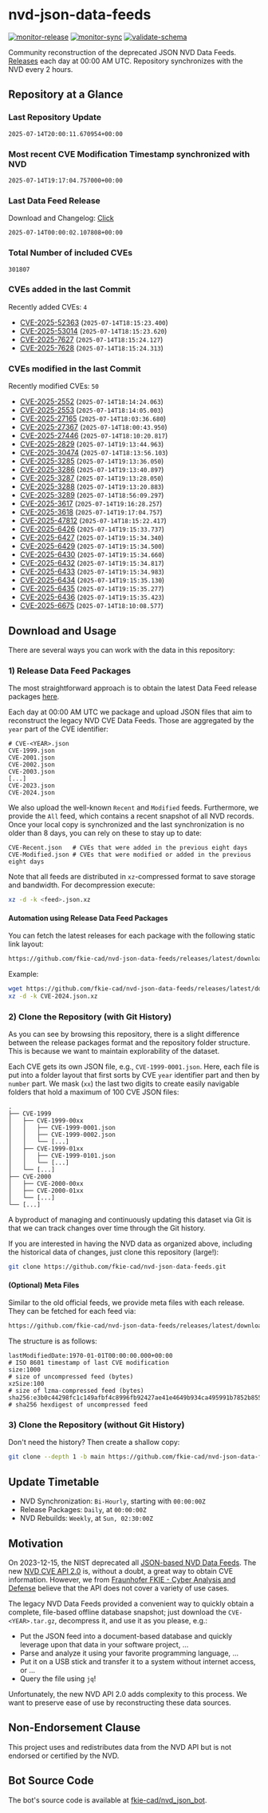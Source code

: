 # nvd-json-data-feeds

[![monitor-release](https://github.com/fkie-cad/nvd-json-data-feeds/actions/workflows/monitor_release.yml/badge.svg)](https://github.com/fkie-cad/nvd-json-data-feeds/actions/workflows/monitor_release.yml)
[![monitor-sync](https://github.com/fkie-cad/nvd-json-data-feeds/actions/workflows/monitor_sync.yml/badge.svg)](https://github.com/fkie-cad/nvd-json-data-feeds/actions/workflows/monitor_sync.yml)
[![validate-schema](https://github.com/fkie-cad/nvd-json-data-feeds/actions/workflows/validate_schema.yml/badge.svg)](https://github.com/fkie-cad/nvd-json-data-feeds/actions/workflows/validate_schema.yml)

Community reconstruction of the deprecated JSON NVD Data Feeds.
[Releases](https://github.com/fkie-cad/nvd-json-data-feeds/releases/latest) each day at 00:00 AM UTC.
Repository synchronizes with the NVD every 2 hours.

## Repository at a Glance

### Last Repository Update

```plain
2025-07-14T20:00:11.670954+00:00
```

### Most recent CVE Modification Timestamp synchronized with NVD

```plain
2025-07-14T19:17:04.757000+00:00
```

### Last Data Feed Release

Download and Changelog: [Click](https://github.com/fkie-cad/nvd-json-data-feeds/releases/latest)

```plain
2025-07-14T00:00:02.107808+00:00
```

### Total Number of included CVEs

```plain
301807
```

### CVEs added in the last Commit

Recently added CVEs: `4`

- [CVE-2025-52363](CVE-2025/CVE-2025-523xx/CVE-2025-52363.json) (`2025-07-14T18:15:23.400`)
- [CVE-2025-53014](CVE-2025/CVE-2025-530xx/CVE-2025-53014.json) (`2025-07-14T18:15:23.620`)
- [CVE-2025-7627](CVE-2025/CVE-2025-76xx/CVE-2025-7627.json) (`2025-07-14T18:15:24.127`)
- [CVE-2025-7628](CVE-2025/CVE-2025-76xx/CVE-2025-7628.json) (`2025-07-14T18:15:24.313`)


### CVEs modified in the last Commit

Recently modified CVEs: `50`

- [CVE-2025-2552](CVE-2025/CVE-2025-25xx/CVE-2025-2552.json) (`2025-07-14T18:14:24.063`)
- [CVE-2025-2553](CVE-2025/CVE-2025-25xx/CVE-2025-2553.json) (`2025-07-14T18:14:05.003`)
- [CVE-2025-27165](CVE-2025/CVE-2025-271xx/CVE-2025-27165.json) (`2025-07-14T18:03:36.680`)
- [CVE-2025-27367](CVE-2025/CVE-2025-273xx/CVE-2025-27367.json) (`2025-07-14T18:00:43.950`)
- [CVE-2025-27446](CVE-2025/CVE-2025-274xx/CVE-2025-27446.json) (`2025-07-14T18:10:20.817`)
- [CVE-2025-2829](CVE-2025/CVE-2025-28xx/CVE-2025-2829.json) (`2025-07-14T19:13:44.963`)
- [CVE-2025-30474](CVE-2025/CVE-2025-304xx/CVE-2025-30474.json) (`2025-07-14T18:13:56.103`)
- [CVE-2025-3285](CVE-2025/CVE-2025-32xx/CVE-2025-3285.json) (`2025-07-14T19:13:36.050`)
- [CVE-2025-3286](CVE-2025/CVE-2025-32xx/CVE-2025-3286.json) (`2025-07-14T19:13:40.897`)
- [CVE-2025-3287](CVE-2025/CVE-2025-32xx/CVE-2025-3287.json) (`2025-07-14T19:13:28.050`)
- [CVE-2025-3288](CVE-2025/CVE-2025-32xx/CVE-2025-3288.json) (`2025-07-14T19:13:20.883`)
- [CVE-2025-3289](CVE-2025/CVE-2025-32xx/CVE-2025-3289.json) (`2025-07-14T18:56:09.297`)
- [CVE-2025-3617](CVE-2025/CVE-2025-36xx/CVE-2025-3617.json) (`2025-07-14T19:16:28.257`)
- [CVE-2025-3618](CVE-2025/CVE-2025-36xx/CVE-2025-3618.json) (`2025-07-14T19:17:04.757`)
- [CVE-2025-47812](CVE-2025/CVE-2025-478xx/CVE-2025-47812.json) (`2025-07-14T18:15:22.417`)
- [CVE-2025-6426](CVE-2025/CVE-2025-64xx/CVE-2025-6426.json) (`2025-07-14T19:15:33.737`)
- [CVE-2025-6427](CVE-2025/CVE-2025-64xx/CVE-2025-6427.json) (`2025-07-14T19:15:34.340`)
- [CVE-2025-6429](CVE-2025/CVE-2025-64xx/CVE-2025-6429.json) (`2025-07-14T19:15:34.500`)
- [CVE-2025-6430](CVE-2025/CVE-2025-64xx/CVE-2025-6430.json) (`2025-07-14T19:15:34.660`)
- [CVE-2025-6432](CVE-2025/CVE-2025-64xx/CVE-2025-6432.json) (`2025-07-14T19:15:34.817`)
- [CVE-2025-6433](CVE-2025/CVE-2025-64xx/CVE-2025-6433.json) (`2025-07-14T19:15:34.983`)
- [CVE-2025-6434](CVE-2025/CVE-2025-64xx/CVE-2025-6434.json) (`2025-07-14T19:15:35.130`)
- [CVE-2025-6435](CVE-2025/CVE-2025-64xx/CVE-2025-6435.json) (`2025-07-14T19:15:35.277`)
- [CVE-2025-6436](CVE-2025/CVE-2025-64xx/CVE-2025-6436.json) (`2025-07-14T19:15:35.423`)
- [CVE-2025-6675](CVE-2025/CVE-2025-66xx/CVE-2025-6675.json) (`2025-07-14T18:10:08.577`)


## Download and Usage

There are several ways you can work with the data in this repository:

### 1) Release Data Feed Packages

The most straightforward approach is to obtain the latest Data Feed release packages [here](https://github.com/fkie-cad/nvd-json-data-feeds/releases/latest).

Each day at 00:00 AM UTC we package and upload JSON files that aim to reconstruct the legacy NVD CVE Data Feeds.
Those are aggregated by the `year` part of the CVE identifier:

```
# CVE-<YEAR>.json
CVE-1999.json
CVE-2001.json
CVE-2002.json
CVE-2003.json
[...]
CVE-2023.json
CVE-2024.json
```

We also upload the well-known `Recent` and `Modified` feeds.
Furthermore, we provide the `All` feed, which contains a recent snapshot of all NVD records.
Once your local copy is synchronized and the last synchronization is no older than 8 days, you can rely on these to stay up to date:

```plain
CVE-Recent.json   # CVEs that were added in the previous eight days
CVE-Modified.json # CVEs that were modified or added in the previous eight days
```

Note that all feeds are distributed in `xz`-compressed format to save storage and bandwidth.
For decompression execute:

```sh
xz -d -k <feed>.json.xz
```

#### Automation using Release Data Feed Packages

You can fetch the latest releases for each package with the following static link layout:

```sh
https://github.com/fkie-cad/nvd-json-data-feeds/releases/latest/download/CVE-<YEAR>.json.xz
```

Example:

```sh
wget https://github.com/fkie-cad/nvd-json-data-feeds/releases/latest/download/CVE-2024.json.xz
xz -d -k CVE-2024.json.xz
```

### 2) Clone the Repository (with Git History)

As you can see by browsing this repository, there is a slight difference between the release packages format and the repository folder structure.
This is because we want to maintain explorability of the dataset.

Each CVE gets its own JSON file, e.g., `CVE-1999-0001.json`.
Here, each file is put into a folder layout that first sorts by CVE `year` identifier part and then by `number` part.
We mask (`xx`) the last two digits to create easily navigable folders that hold a maximum of 100 CVE JSON files:

```plain
.
├── CVE-1999
│   ├── CVE-1999-00xx
│   │   ├── CVE-1999-0001.json
│   │   ├── CVE-1999-0002.json
│   │   └── [...]
│   ├── CVE-1999-01xx
│   │   ├── CVE-1999-0101.json
│   │   └── [...]
│   └── [...]
├── CVE-2000
│   ├── CVE-2000-00xx
│   ├── CVE-2000-01xx
│   └── [...]
└── [...]
```

A byproduct of managing and continuously updating this dataset via Git is that we can track changes over time through the Git history.

If you are interested in having the NVD data as organized above, including the historical data of changes, just clone this repository (large!):

```sh
git clone https://github.com/fkie-cad/nvd-json-data-feeds.git
```

#### (Optional) Meta Files

Similar to the old official feeds, we provide meta files with each release. They can be fetched for each feed via:

```sh
https://github.com/fkie-cad/nvd-json-data-feeds/releases/latest/download/CVE-<YEAR>.meta
```

The structure is as follows:

```plain
lastModifiedDate:1970-01-01T00:00:00.000+00:00                          # ISO 8601 timestamp of last CVE modification
size:1000                                                               # size of uncompressed feed (bytes)
xzSize:100                                                              # size of lzma-compressed feed (bytes)
sha256:e3b0c44298fc1c149afbf4c8996fb92427ae41e4649b934ca495991b7852b855 # sha256 hexdigest of uncompressed feed
```

### 3) Clone the Repository (without Git History)

Don't need the history? Then create a shallow copy:

```sh
git clone --depth 1 -b main https://github.com/fkie-cad/nvd-json-data-feeds.git
```


## Update Timetable

* NVD Synchronization: `Bi-Hourly`, starting with `00:00:00Z`
* Release Packages: `Daily`, at `00:00:00Z`
* NVD Rebuilds: `Weekly`, at `Sun, 02:30:00Z`


## Motivation

On 2023-12-15, the NIST deprecated all [JSON-based NVD Data Feeds](https://nvd.nist.gov/vuln/data-feeds#divRetirementBanner-1).
The new [NVD CVE API 2.0](https://nvd.nist.gov/developers/vulnerabilities) is, without a doubt, a great way to obtain CVE information.
However, we from [Fraunhofer FKIE - Cyber Analysis and Defense](https://www.fkie.fraunhofer.de/en/departments/cad.html) believe that the API does not cover a variety of use cases.

The legacy NVD Data Feeds provided a convenient way to quickly obtain a complete, file-based offline database snapshot; just download the `CVE-<YEAR>.tar.gz`, decompress it, and use it as you please, e.g.:

- Put the JSON feed into a document-based database and quickly leverage upon that data in your software project, ...
- Parse and analyze it using your favorite programming language, ...
- Put it on a USB stick and transfer it to a system without internet access, or ...
- Query the file using `jq`!

Unfortunately, the new NVD API 2.0 adds complexity to this process.
We want to preserve ease of use by reconstructing these data sources.

## Non-Endorsement Clause

This project uses and redistributes data from the NVD API but is not endorsed or certified by the NVD.

## Bot Source Code

The bot's source code is available at [fkie-cad/nvd\_json\_bot](https://github.com/fkie-cad/nvd_json_bot).